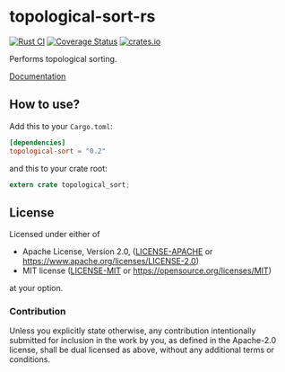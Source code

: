 # topological-sort-rs

[![Rust CI](https://github.com/gifnksm/topological-sort-rs/actions/workflows/rust-ci.yml/badge.svg)](https://github.com/gifnksm/topological-sort-rs/actions/workflows/rust-ci.yml)
[![Coverage Status](https://coveralls.io/repos/gifnksm/topological-sort-rs/badge.svg?branch=master&service=github)](https://coveralls.io/github/gifnksm/topological-sort-rs?branch=master)
[![crates.io](https://img.shields.io/crates/v/topological-sort.svg)](https://crates.io/crates/topological-sort)

Performs topological sorting.

[Documentation](https://docs.rs/topological-sort)

## How to use?

Add this to your `Cargo.toml`:

```toml
[dependencies]
topological-sort = "0.2"
```

and this to your crate root:

```rust
extern crate topological_sort;
```

## License

Licensed under either of

* Apache License, Version 2.0, ([LICENSE-APACHE](LICENSE-APACHE) or <https://www.apache.org/licenses/LICENSE-2.0>)
* MIT license ([LICENSE-MIT](LICENSE-MIT) or <https://opensource.org/licenses/MIT>)

at your option.

### Contribution

Unless you explicitly state otherwise, any contribution intentionally
submitted for inclusion in the work by you, as defined in the Apache-2.0
license, shall be dual licensed as above, without any additional terms or
conditions.
